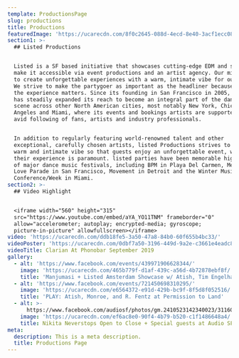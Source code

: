 ```yaml
---
template: ProductionsPage
slug: productions
title: Productions
featuredImage: 'https://ucarecdn.com/8f0c2645-088d-4ecd-8e40-3acf1ecc08ad/'
section1: >-
  ## Listed Productions


  Listed is a SF based initiative that showcases cutting-edge EDM and strives to
  make it accessible via event productions and an artist agency. Our mission is
  to create unforgettable experiences with a warm, intimate vibe for our guests.
  We strive to make the partygoer as important as the headliner because we think
  the experience matters. Since its founding in San Francisco in 2005, listed
  has steadily expanded its reach to become an integral part of the dance music
  scene across other North American cities, most notably New York, Chicago, Los
  Angeles and Miami, where its events and bookings artists are supported by an
  avid following of fans, artists and industry professionals.


  In addition to regularly featuring world-renowned talent and other
  exceptional, carefully chosen artists, listed Productions strives to create a
  warm and intimate vibe so that guests enjoy an unforgettable event, where
  their experience is paramount. listed parties have been memorable highlights
  of major dance music festivals, including BPM in Playa Del Carmen, Mexico,
  Love Parade in San Francisco, Movement in Detroit and the Winter Music
  Conference/Week in Miami.
section2: >-
  ## Video Highlight


  <iframe width="560" height="315"
  src="https://www.youtube.com/embed/aYA_YO11TNM" frameborder="0"
  allow="accelerometer; autoplay; encrypted-media; gyroscope;
  picture-in-picture" allowfullscreen></iframe>
video: 'https://ucarecdn.com/ddb18fe5-3a50-47a8-84b0-60f655b4bc33/'
videoPoster: 'https://ucarecdn.com/0dbf7a50-3196-449d-9a2e-c3661e4eadc8/'
videoTitle: Clarian At Phonobar September 2019
gallery:
  - alt: 'https://www.facebook.com/events/439971906628344/'
    image: 'https://ucarecdn.com/465b779f-d1af-439c-a56d-4b72878ebf8f/'
    title: 'Manjumasi + Listed Amsterdam Showcase w/ Atish, Tim Engelhardt'
  - alt: 'https://www.facebook.com/events/721450698310295/'
    image: 'https://ucarecdn.com/e6564372-e91d-429b-bc9f-8f5d8f052516/'
    title: 'PLAY: Atish, Monroe, and R. Fentz at Permission to Land'
  - alt: >-
      https://www.facebook.com/audiosf/photos/gm.2410523142340023/3116006235076959/?type=3&theater
    image: 'https://ucarecdn.com/ef6ac8e0-90f4-4b79-b520-c1f1486648a4/'
    title: Nikita Neverstops Open to Close + Special guests at Audio SF
meta:
  description: This is a meta description.
  title: Productions Page
---
```


